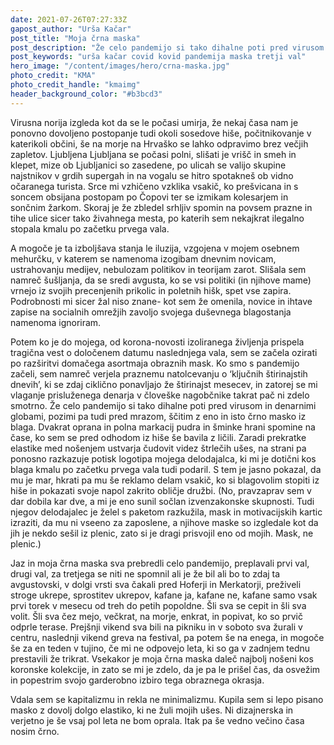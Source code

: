 ```yaml
---
date: 2021-07-26T07:27:33Z
gapost_author: "Urša Kačar"
post_title: "Moja črna maska"
post_description: "Že celo pandemijo si tako dihalne poti pred virusom in denarnimi globami, pozimi pa tudi pred mrazom, ščitim z eno in isto črno masko iz blaga. Dvakrat oprana in polna markacij pudra in šminke hrani spomine na čase, ko sem se pred odhodom iz hiše še bavila z ličili."
post_keywords: "urša kačar covid kovid pandemija maska tretji val"
hero_image: "/content/images/hero/crna-maska.jpg"
photo_credit: "KMA"
photo_credit_handle: "kmaimg"
header_background_color: "#b3bcd3"
---
```


Virusna norija izgleda kot da se le počasi umirja, že nekaj časa nam je ponovno dovoljeno postopanje tudi okoli sosedove hiše, počitnikovanje v katerikoli občini, še na morje na Hrvaško se lahko odpravimo brez večjih zapletov. Ljubljena Ljubljana se počasi polni, slišati je vrišč in smeh in klepet, mize ob Ljubljanici so zasedene, po ulicah se valijo skupine najstnikov v grdih supergah in na vogalu se hitro spotakneš ob vidno očaranega turista. Srce mi vzhičeno vzklika vsakič, ko prešvicana in s soncem obsijana postopam po Čopovi ter se izmikam kolesarjem in sončnim žarkom. Skoraj je že zbledel srhljiv spomin na povsem prazne in tihe ulice sicer tako živahnega mesta, po katerih sem nekajkrat ilegalno stopala kmalu po začetku prvega vala.

A mogoče je ta izboljšava stanja le iluzija, vzgojena v mojem osebnem mehurčku, v katerem se namenoma izogibam dnevnim novicam, ustrahovanju medijev, nebulozam politikov in teorijam zarot. Slišala sem namreč šušljanja, da se sredi avgusta, ko se vsi politiki (in njihove mame) vrnejo iz svojih precenjenih prikolic in poletnih hišk, spet vse zapira. Podrobnosti mi sicer žal niso znane- kot sem že omenila, novice in ihtave zapise na socialnih omrežjih zavoljo svojega duševnega blagostanja namenoma ignoriram.

Potem ko je do mojega, od korona-novosti izoliranega življenja prispela tragična vest o določenem datumu naslednjega vala, sem se začela ozirati po razširitvi domačega asortmaja obraznih mask. Ko smo s pandemijo začeli, sem namreč verjela praznemu natolcevanju o ‘ključnih štirinajstih dnevih’, ki se zdaj ciklično ponavljajo že štirinajst mesecev, in zatorej se mi vlaganje prisluženega denarja v človeške nagobčnike takrat pač ni zdelo smotrno. Že celo pandemijo si tako dihalne poti pred virusom in denarnimi globami, pozimi pa tudi pred mrazom, ščitim z eno in isto črno masko iz blaga. Dvakrat oprana in polna markacij pudra in šminke hrani spomine na čase, ko sem se pred odhodom iz hiše še bavila z ličili. Zaradi prekratke elastike med nošenjem ustvarja čudovit videz štrlečih ušes, na strani pa ponosno razkazuje potisk logotipa mojega delodajalca, ki mi je dotični kos blaga kmalu po začetku prvega vala tudi podaril. S tem je jasno pokazal, da mu je mar, hkrati pa mu še reklamo delam vsakič, ko si blagovolim stopiti iz hiše in pokazati svoje napol zakrito obličje družbi. (No, pravzaprav sem v dar dobila kar dve, a mi je eno sunil sočlan izvenzakonske skupnosti. Tudi njegov delodajalec je želel s paketom razkužila, mask in motivacijskih kartic izraziti, da mu ni vseeno za zaposlene, a njihove maske so izgledale kot da jih je nekdo sešil iz plenic, zato si je dragi prisvojil eno od mojih. Mask, ne plenic.)

Jaz in moja črna maska sva prebredli celo pandemijo, preplavali prvi val, drugi val, za tretjega se niti ne spomnil ali je že bil ali bo to zdaj ta avgustovski, v dolgi vrsti sva čakali pred Hoferji in Merkatorji, preživeli stroge ukrepe, sprostitev ukrepov, kafane ja, kafane ne, kafane samo vsak prvi torek v mesecu od treh do petih popoldne. Šli sva se cepit in šli sva volit. Šli sva čez mejo, večkrat, na morje, enkrat, in popivat, ko so prvič odprle terase. Prejšnji vikend sva bili na pikniku in v soboto sva žurali v centru, naslednji vikend greva na festival, pa potem še na enega, in mogoče še za en teden v tujino, če mi ne odpovejo leta, ki so ga v zadnjem tednu prestavili že trikrat. Vsekakor je moja črna maska daleč najbolj nošeni kos koronske kolekcije, in zato se mi je zdelo, da je pa le prišel čas, da osvežim in popestrim svojo garderobno izbiro tega obraznega okrasja.

Vdala sem se kapitalizmu in rekla ne minimalizmu. Kupila sem si lepo pisano masko z dovolj dolgo elastiko, ki ne žuli mojih ušes. Ni dizajnerska in verjetno je še vsaj pol leta ne bom oprala. Itak pa še vedno večino časa nosim črno.
